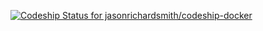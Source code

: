 [ ![Codeship Status for jasonrichardsmith/codeship-docker](https://codeship.com/projects/89227620-05a6-0134-c51f-56f9205ea8b9/status?branch=master)](https://codeship.com/projects/154507)
